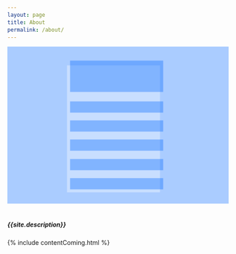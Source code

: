 ```yaml
---
layout: page
title: About
permalink: /about/
---
```


<div class="row">
<div class="col-md-5">
<img src="/images/drawing_01.svg">
</div>
<div class="col-md-7">
<br>
<h5>{{site.description}}</h5>
{% include contentComing.html %}
</div>
</div>
